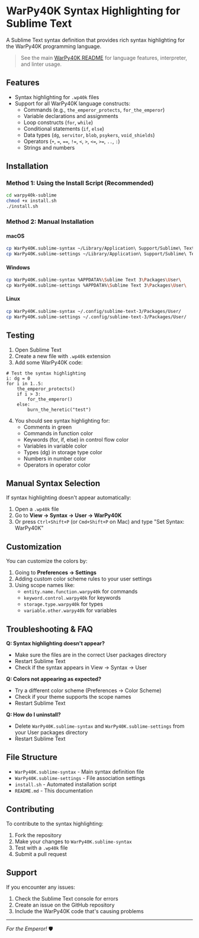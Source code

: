 # WarPy40K Syntax Highlighting for Sublime Text

A Sublime Text syntax definition that provides rich syntax highlighting for the WarPy40K programming language.

> See the main [WarPy40K README](../README.md) for language features, interpreter, and linter usage.

## Features

- Syntax highlighting for `.wp40k` files
- Support for all WarPy40K language constructs:
  - Commands (e.g., `the_emperor_protects`, `for_the_emperor`)
  - Variable declarations and assignments
  - Loop constructs (`for`, `while`)
  - Conditional statements (`if`, `else`)
  - Data types (`dg`, `servitor`, `blob`, `psykers`, `void_shields`)
  - Operators (`+`, `=`, `==`, `!=`, `<`, `>`, `<=`, `>=`, `..`, `:`)
  - Strings and numbers

## Installation

### Method 1: Using the Install Script (Recommended)
```bash
cd warpy40k-sublime
chmod +x install.sh
./install.sh
```

### Method 2: Manual Installation

#### macOS
```bash
cp WarPy40K.sublime-syntax ~/Library/Application\ Support/Sublime\ Text\ 3/Packages/User/
cp WarPy40K.sublime-settings ~/Library/Application\ Support/Sublime\ Text\ 3/Packages/User/
```

#### Windows
```bash
cp WarPy40K.sublime-syntax %APPDATA%\Sublime Text 3\Packages\User\
cp WarPy40K.sublime-settings %APPDATA%\Sublime Text 3\Packages\User\
```

#### Linux
```bash
cp WarPy40K.sublime-syntax ~/.config/sublime-text-3/Packages/User/
cp WarPy40K.sublime-settings ~/.config/sublime-text-3/Packages/User/
```

## Testing

1. Open Sublime Text
2. Create a new file with `.wp40k` extension
3. Add some WarPy40K code:

```warpy40k
# Test the syntax highlighting
i: dg = 0
for i in 1..5:
    the_emperor_protects()
    if i > 3:
        for_the_emperor()
    else:
        burn_the_heretic("test")
```

4. You should see syntax highlighting for:
   - Comments in green
   - Commands in function color
   - Keywords (for, if, else) in control flow color
   - Variables in variable color
   - Types (dg) in storage type color
   - Numbers in number color
   - Operators in operator color

## Manual Syntax Selection

If syntax highlighting doesn't appear automatically:

1. Open a `.wp40k` file
2. Go to **View → Syntax → User → WarPy40K**
3. Or press `Ctrl+Shift+P` (or `Cmd+Shift+P` on Mac) and type "Set Syntax: WarPy40K"

## Customization

You can customize the colors by:
1. Going to **Preferences → Settings**
2. Adding custom color scheme rules to your user settings
3. Using scope names like:
   - `entity.name.function.warpy40k` for commands
   - `keyword.control.warpy40k` for keywords
   - `storage.type.warpy40k` for types
   - `variable.other.warpy40k` for variables

## Troubleshooting & FAQ

**Q: Syntax highlighting doesn't appear?**
- Make sure the files are in the correct User packages directory
- Restart Sublime Text
- Check if the syntax appears in View → Syntax → User

**Q: Colors not appearing as expected?**
- Try a different color scheme (Preferences → Color Scheme)
- Check if your theme supports the scope names
- Restart Sublime Text

**Q: How do I uninstall?**
- Delete `WarPy40K.sublime-syntax` and `WarPy40K.sublime-settings` from your User packages directory
- Restart Sublime Text

## File Structure

- `WarPy40K.sublime-syntax` - Main syntax definition file
- `WarPy40K.sublime-settings` - File association settings
- `install.sh` - Automated installation script
- `README.md` - This documentation

## Contributing

To contribute to the syntax highlighting:
1. Fork the repository
2. Make your changes to `WarPy40K.sublime-syntax`
3. Test with a `.wp40k` file
4. Submit a pull request

## Support

If you encounter any issues:
1. Check the Sublime Text console for errors
2. Create an issue on the GitHub repository
3. Include the WarPy40K code that's causing problems

---

*For the Emperor!* 🛡️ 